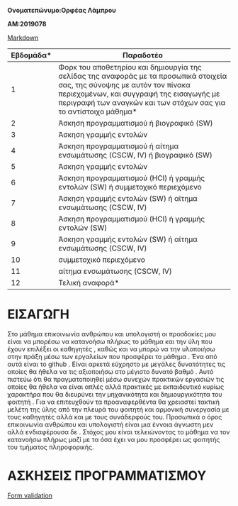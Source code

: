 **Oνoματεπώνυμο:Ορφέας Λάμπρου**

**ΑΜ:2019078**

[Markdown](https://raw.githubusercontent.com/courses-ionio/help/master/deliverables/index.md)

| Εβδομάδα* | Παραδοτέο |
| --- | --- |
| 1 | Φορκ του αποθετηρίου και δημιουργία της σελίδας της αναφοράς με τα προσωπικά στοιχεία σας, της σύνοψης με αυτόν τον πίνακα περιεχομένων, και συγγραφή της εισαγωγής με περιγραφή των αναγκών και των στόχων σας για το αντίστοιχο μάθημα* |(# ΕΙΣΑΓΩΓΗ)
| 2 | Άσκηση προγραμματισμού ή βιογραφικό  (SW) |
| 3 | Άσκηση γραμμής εντολών |
| 4 | Άσκηση προγραμματισμού ή αίτημα ενσωμάτωσης (CSCW, IV) ή βιογραφικό  (SW) |
| 5 | Άσκηση γραμμής εντολών |
| 6 | Άσκηση προγραμματισμού (HCI) ή γραμμής εντολών (SW) ή συμμετοχικό περιεχόμενο |
| 7 | Άσκηση γραμμής εντολών (SW) ή αίτημα ενσωμάτωσης (CSCW, IV) |
| 8 | Άσκηση προγραμματισμού (HCI) ή γραμμής εντολών (SW) |
| 9 | Άσκηση γραμμής εντολών (SW) ή αίτημα ενσωμάτωσης (CSCW, IV) |
| 10 | συμμετοχικό περιεχόμενο |
| 11 | αίτημα ενσωμάτωσης (CSCW, IV) |
| 12 | Τελική αναφορά* |


# ΕΙΣΑΓΩΓΗ
Στο μάθημα επικοινωνία ανθρώπου και υπολογιστή οι προσδοκίες μου είναι να μπορέσω να κατανοήσω πλήρως το μάθημα και την ύλη που έχουν επιλέξει οι καθηγητές , καθώς και να μπορώ να την υλοποιήσω στην πράξη μέσω των εργαλείων που προσφέρει το μάθημα . Ένα από αυτά είναι το github . Είναι αρκετά εύχρηστο με μεγάλες δυνατότητες τις οποίες θα ήθελα να τις αξιοποιήσω στο μέγιστο δυνατό βαθμό . Αυτό πιστεύω ότι θα πραγματοποιηθεί μέσω συνεχών πρακτικών εργασιών τις οποίες θα ήθελα να είναι απλές αλλά πρακτικές με εκπαιδευτικό κυρίως χαρακτήρα που θα διευρύνει την μηχανικότητα και δημιουργικότητα του φοιτητή . Για να επιτευχθούν τα προαναφερθέντα θα χρειαστεί τακτική μελέτη της ύλης από την πλευρά του φοιτητή και αρμονική συνεργασία με τους καθηγητές αλλά και με τους συνάδερφούς του. Προσωπικά ο όρος επικοινωνία ανθρώπου και υπολογιστή είναι μια έννοια άγνωστη μεν αλλά ενδιαφέρουσα δε . Στόχος μου είναι τελειώνοντας το μάθημα να τον κατανοήσω πλήρως μαζί με τα όσα έχει να μου προσφέρει ως φοιτητής του τμήματος πληροφορικής.

# ΑΣΚΗΣΕΙΣ ΠΡΟΓΡΑΜΜΑΤΙΣΜΟΥ
[Form validation](https://codepen.io/orfeaslambrou/pen/JjKKbNJ) 

